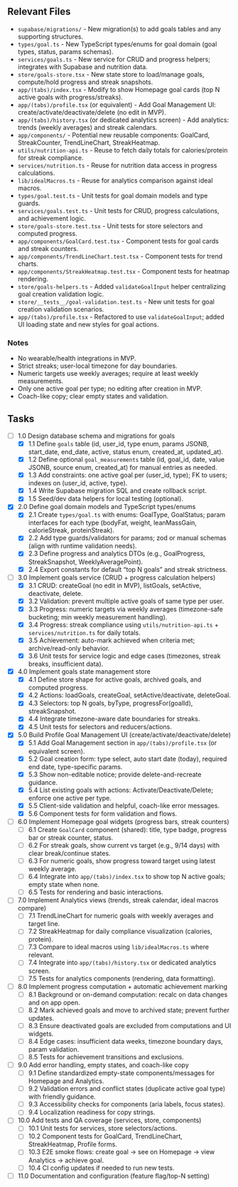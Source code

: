 ## Relevant Files

- `supabase/migrations/` - New migration(s) to add goals tables and any supporting structures.
- `types/goal.ts` - New TypeScript types/enums for goal domain (goal types, status, params schemas).
- `services/goals.ts` - New service for CRUD and progress helpers; integrates with Supabase and nutrition data.
- `store/goals-store.tsx` - New state store to load/manage goals, compute/hold progress and streak snapshots.
- `app/(tabs)/index.tsx` - Modify to show Homepage goal cards (top N active goals with progress/streaks).
- `app/(tabs)/profile.tsx` (or equivalent) - Add Goal Management UI: create/activate/deactivate/delete (no edit in MVP).
- `app/(tabs)/history.tsx` (or dedicated analytics screen) - Add analytics: trends (weekly averages) and streak calendars.
- `app/components/` - Potential new reusable components: GoalCard, StreakCounter, TrendLineChart, StreakHeatmap.
- `utils/nutrition-api.ts` - Reuse to fetch daily totals for calories/protein for streak compliance.
- `services/nutrition.ts` - Reuse for nutrition data access in progress calculations.
- `lib/idealMacros.ts` - Reuse for analytics comparison against ideal macros.
- `types/goal.test.ts` - Unit tests for goal domain models and type guards.
- `services/goals.test.ts` - Unit tests for CRUD, progress calculations, and achievement logic.
- `store/goals-store.test.tsx` - Unit tests for store selectors and computed progress.
- `app/components/GoalCard.test.tsx` - Component tests for goal cards and streak counters.
- `app/components/TrendLineChart.test.tsx` - Component tests for trend charts.
- `app/components/StreakHeatmap.test.tsx` - Component tests for heatmap rendering.
 - `store/goals-helpers.ts` - Added `validateGoalInput` helper centralizing goal creation validation logic.
 - `store/__tests__/goal-validation.test.ts` - New unit tests for goal creation validation scenarios.
 - `app/(tabs)/profile.tsx` - Refactored to use `validateGoalInput`; added UI loading state and new styles for goal actions.

### Notes

- No wearable/health integrations in MVP.
- Strict streaks; user-local timezone for day boundaries.
- Numeric targets use weekly averages; require at least weekly measurements.
- Only one active goal per type; no editing after creation in MVP.
- Coach-like copy; clear empty states and validation.

## Tasks

- [ ] 1.0 Design database schema and migrations for goals
  - [x] 1.1 Define `goals` table (id, user_id, type enum, params JSONB, start_date, end_date, active, status enum, created_at, updated_at).
  - [x] 1.2 Define optional `goal_measurements` table (id, goal_id, date, value JSONB, source enum, created_at) for manual entries as needed.
  - [x] 1.3 Add constraints: one active goal per (user_id, type); FK to users; indexes on (user_id, active, type).
  - [x] 1.4 Write Supabase migration SQL and create rollback script.
  - [x] 1.5 Seed/dev data helpers for local testing (optional).

- [x] 2.0 Define goal domain models and TypeScript types/enums
  - [x] 2.1 Create `types/goal.ts` with enums: GoalType, GoalStatus; param interfaces for each type (bodyFat, weight, leanMassGain, calorieStreak, proteinStreak).
  - [x] 2.2 Add type guards/validators for params; zod or manual schemas (align with runtime validation needs).
  - [x] 2.3 Define progress and analytics DTOs (e.g., GoalProgress, StreakSnapshot, WeeklyAveragePoint).
  - [x] 2.4 Export constants for default “top N goals” and streak strictness.

- [ ] 3.0 Implement goals service (CRUD + progress calculation helpers)
  - [x] 3.1 CRUD: createGoal (no edit in MVP), listGoals, setActive, deactivate, delete.
  - [x] 3.2 Validation: prevent multiple active goals of same type per user.
  - [x] 3.3 Progress: numeric targets via weekly averages (timezone-safe bucketing; min weekly measurement handling).
  - [x] 3.4 Progress: streak compliance using `utils/nutrition-api.ts` + `services/nutrition.ts` for daily totals.
  - [x] 3.5 Achievement: auto-mark achieved when criteria met; archive/read-only behavior.
  - [x] 3.6 Unit tests for service logic and edge cases (timezones, streak breaks, insufficient data).

- [x] 4.0 Implement goals state management store
  - [x] 4.1 Define store shape for active goals, archived goals, and computed progress.
  - [x] 4.2 Actions: loadGoals, createGoal, setActive/deactivate, deleteGoal.
  - [x] 4.3 Selectors: top N goals, byType, progressFor(goalId), streakSnapshot.
  - [x] 4.4 Integrate timezone-aware date boundaries for streaks.
  - [x] 4.5 Unit tests for selectors and reducers/actions.

- [x] 5.0 Build Profile Goal Management UI (create/activate/deactivate/delete)
  - [x] 5.1 Add Goal Management section in `app/(tabs)/profile.tsx` (or equivalent screen).
  - [x] 5.2 Goal creation form: type select, auto start date (today), required end date, type-specific params.
  - [x] 5.3 Show non-editable notice; provide delete-and-recreate guidance.
  - [x] 5.4 List existing goals with actions: Activate/Deactivate/Delete; enforce one active per type.
  - [x] 5.5 Client-side validation and helpful, coach-like error messages.
  - [x] 5.6 Component tests for form validation and flows.

- [ ] 6.0 Implement Homepage goal widgets (progress bars, streak counters)
  - [ ] 6.1 Create `GoalCard` component (shared): title, type badge, progress bar or streak counter, status.
  - [ ] 6.2 For streak goals, show current vs target (e.g., 9/14 days) with clear break/continue states.
  - [ ] 6.3 For numeric goals, show progress toward target using latest weekly average.
  - [ ] 6.4 Integrate into `app/(tabs)/index.tsx` to show top N active goals; empty state when none.
  - [ ] 6.5 Tests for rendering and basic interactions.

- [ ] 7.0 Implement Analytics views (trends, streak calendar, ideal macros compare)
  - [ ] 7.1 TrendLineChart for numeric goals with weekly averages and target line.
  - [ ] 7.2 StreakHeatmap for daily compliance visualization (calories, protein).
  - [ ] 7.3 Compare to ideal macros using `lib/idealMacros.ts` where relevant.
  - [ ] 7.4 Integrate into `app/(tabs)/history.tsx` or dedicated analytics screen.
  - [ ] 7.5 Tests for analytics components (rendering, data formatting).

- [ ] 8.0 Implement progress computation + automatic achievement marking
  - [ ] 8.1 Background or on-demand computation: recalc on data changes and on app open.
  - [ ] 8.2 Mark achieved goals and move to archived state; prevent further updates.
  - [ ] 8.3 Ensure deactivated goals are excluded from computations and UI widgets.
  - [ ] 8.4 Edge cases: insufficient data weeks, timezone boundary days, param validation.
  - [ ] 8.5 Tests for achievement transitions and exclusions.

- [ ] 9.0 Add error handling, empty states, and coach-like copy
  - [ ] 9.1 Define standardized empty-state components/messages for Homepage and Analytics.
  - [ ] 9.2 Validation errors and conflict states (duplicate active goal type) with friendly guidance.
  - [ ] 9.3 Accessibility checks for components (aria labels, focus states).
  - [ ] 9.4 Localization readiness for copy strings.

- [ ] 10.0 Add tests and QA coverage (services, store, components)
  - [ ] 10.1 Unit tests for services, store selectors/actions.
  - [ ] 10.2 Component tests for GoalCard, TrendLineChart, StreakHeatmap, Profile forms.
  - [ ] 10.3 E2E smoke flows: create goal -> see on Homepage -> view Analytics -> achieve goal.
  - [ ] 10.4 CI config updates if needed to run new tests.
- [ ] 11.0 Documentation and configuration (feature flag/top-N setting)

